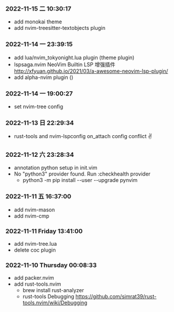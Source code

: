 ### 2022-11-15 二 10:30:17 
- add monokai theme
- add nvim-treesitter-textobjects plugin


### 2022-11-14 一 23:39:15  
- add lua/nvim_tokyonight.lua plugin (theme plugin)
- lspsaga.nvim NeoVim Builtin LSP 增强插件 http://xfyuan.github.io/2021/03/a-awesome-neovim-lsp-plugin/
- add alpha-nvim plugin ()

### 2022-11-14 一 19:00:27  
- set nvim-tree config
 
### 2022-11-13 日 22:29:34 
- rust-tools  and nvim-lspconfig on_attach config conflict ✌️
 
### 2022-11-12 六 23:28:34   

- annotation python setup in init.vim
- No "python3" provider found. Run :checkhealth provider
  - python3 -m pip install --user --upgrade pynvim

### 2022-11-11 五 16:37:00
- add nvim-mason
- add nvim-cmp
 
### 2022-11-11 Friday 13:41:00 
- add nvim-tree.lua
- delete coc plugin
 
### 2022-11-10 Thursday 00:08:33 

- add packer.nvim 
- add rust-tools.nvim
  - brew install rust-analyzer
  - rust-tools Debugging https://github.com/simrat39/rust-tools.nvim/wiki/Debugging
